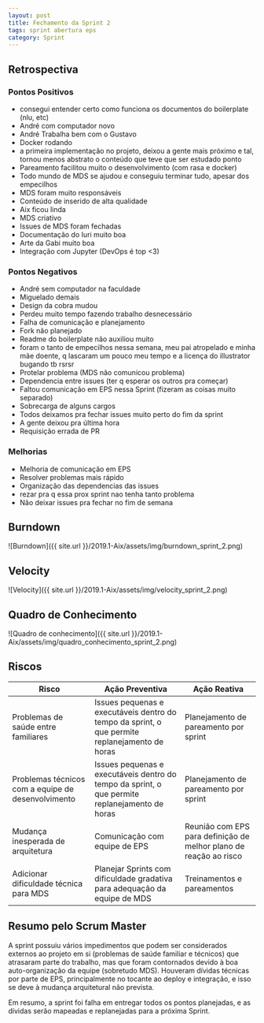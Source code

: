 ```yaml
---
layout: post
title: Fechamento da Sprint 2
tags: sprint abertura eps
category: Sprint
---
```


## Retrospectiva

### Pontos Positivos

- consegui entender certo como funciona os documentos do boilerplate (nlu, etc)
- André com computador novo
- André Trabalha bem com o Gustavo
- Docker rodando
- a primeira implementação no projeto, deixou a gente mais próximo e tal, tornou menos abstrato o conteúdo que teve que ser estudado ponto
- Pareamento facilitou muito o desenvolvimento (com rasa e docker)
- Todo mundo de MDS se ajudou e conseguiu terminar tudo, apesar dos empecilhos
- MDS foram muito responsáveis
- Conteúdo de inserido de alta qualidade
- Aix ficou linda
- MDS criativo
- Issues de MDS foram fechadas
- Documentação do Iuri muito boa
- Arte da Gabi muito boa
- Integração com Jupyter (DevOps é top <3)


### Pontos Negativos

- André sem computador na faculdade
- Miguelado demais
- Design da cobra mudou
- Perdeu muito tempo fazendo trabalho desnecessário
- Falha de comunicação e planejamento
- Fork não planejado
- Readme do boilerplate não auxiliou muito
- foram o tanto de empecilhos nessa semana, meu pai atropelado e minha mãe doente, q lascaram um pouco meu tempo e a licença do illustrator bugando tb rsrsr
- Protelar problema (MDS não comunicou problema)
- Dependencia entre issues (ter q esperar os outros pra começar)
- Faltou comunicação em EPS nessa Sprint (fizeram as coisas muito separado)
- Sobrecarga de alguns cargos
- Todos deixamos pra fechar issues muito perto do fim da sprint
- A gente deixou pra última hora
- Requisição errada de PR


### Melhorias

- Melhoria de comunicação em EPS
- Resolver problemas mais rápido
- Organização das dependencias das issues
- rezar pra q essa prox sprint nao tenha tanto problema
- Não deixar issues pra fechar no fim de semana


## Burndown

![Burndown]({{ site.url }}/2019.1-Aix/assets/img/burndown_sprint_2.png)

## Velocity

![Velocity]({{ site.url }}/2019.1-Aix/assets/img/velocity_sprint_2.png)

## Quadro de Conhecimento

![Quadro de conhecimento]({{ site.url }}/2019.1-Aix/assets/img/quadro_conhecimento_sprint_2.png)

## Riscos

| Risco  | Ação Preventiva  | Ação Reativa  |
|---|---|---|
| Problemas de saúde entre familiares  |Issues pequenas e executáveis dentro do tempo da sprint, o que permite replanejamento de horas   |Planejamento de pareamento por sprint   |
| Problemas técnicos com  a equipe de desenvolvimento  |Issues pequenas e executáveis dentro do tempo da sprint, o que permite replanejamento de horas   |Planejamento de pareamento por sprint  |
|Mudança inesperada de arquitetura   |Comunicação com equipe de EPS   |Reunião com EPS para definição de melhor plano de reação ao risco   |
| Adicionar dificuldade técnica para MDS  | Planejar Sprints com dificuldade gradativa para adequação da equipe de MDS   | Treinamentos e pareamentos  |

## Resumo pelo Scrum Master

A sprint possuiu vários impedimentos que podem ser considerados externos ao projeto em si (problemas de saúde familiar e técnicos) que atrasaram parte do trabalho, mas que foram contornados devido à boa auto-organização da equipe (sobretudo MDS). Houveram dívidas técnicas por parte de EPS, principalmente no tocante ao deploy e integração, e isso se deve à mudança arquitetural não prevista.

Em resumo, a sprint foi falha em entregar todos os pontos planejadas, e as dívidas serão mapeadas e replanejadas para a próxima Sprint.